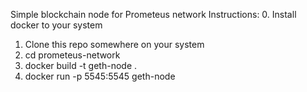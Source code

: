 Simple blockchain node for Prometeus network
Instructions:
0. Install docker to your system
1. Clone this repo somewhere on your system
2. cd prometeus-network
3. docker build -t geth-node .
4. docker run -p 5545:5545 geth-node
